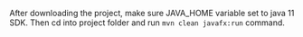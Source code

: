 After downloading the project, make sure JAVA_HOME variable set to java 11 SDK.
Then cd into project folder and run `mvn clean javafx:run` command.